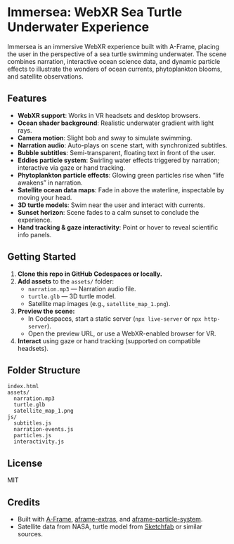 # Immersea: WebXR Sea Turtle Underwater Experience

Immersea is an immersive WebXR experience built with A-Frame, placing the user in the perspective of a sea turtle swimming underwater. The scene combines narration, interactive ocean science data, and dynamic particle effects to illustrate the wonders of ocean currents, phytoplankton blooms, and satellite observations.

## Features

- **WebXR support**: Works in VR headsets and desktop browsers.
- **Ocean shader background**: Realistic underwater gradient with light rays.
- **Camera motion**: Slight bob and sway to simulate swimming.
- **Narration audio**: Auto-plays on scene start, with synchronized subtitles.
- **Bubble subtitles**: Semi-transparent, floating text in front of the user.
- **Eddies particle system**: Swirling water effects triggered by narration; interactive via gaze or hand tracking.
- **Phytoplankton particle effects**: Glowing green particles rise when “life awakens” in narration.
- **Satellite ocean data maps**: Fade in above the waterline, inspectable by moving your head.
- **3D turtle models**: Swim near the user and interact with currents.
- **Sunset horizon**: Scene fades to a calm sunset to conclude the experience.
- **Hand tracking & gaze interactivity**: Point or hover to reveal scientific info panels.

## Getting Started

1. **Clone this repo in GitHub Codespaces or locally.**
2. **Add assets** to the `assets/` folder:
   - `narration.mp3` — Narration audio file.
   - `turtle.glb` — 3D turtle model.
   - Satellite map images (e.g., `satellite_map_1.png`).
3. **Preview the scene:**
   - In Codespaces, start a static server (`npx live-server` or `npx http-server`).
   - Open the preview URL, or use a WebXR-enabled browser for VR.
4. **Interact** using gaze or hand tracking (supported on compatible headsets).

## Folder Structure

```
index.html
assets/
  narration.mp3
  turtle.glb
  satellite_map_1.png
js/
  subtitles.js
  narration-events.js
  particles.js
  interactivity.js
```
## License

MIT

## Credits

- Built with [A-Frame](https://aframe.io/), [aframe-extras](https://github.com/donmccurdy/aframe-extras), and [aframe-particle-system](https://github.com/IdeaSpaceVR/aframe-particle-system-component).
- Satellite data from NASA, turtle model from [Sketchfab](https://sketchfab.com/) or similar sources.
